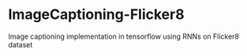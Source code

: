 # ImageCaptioning-Flicker8
Image captioning implementation in tensorflow using RNNs on Flicker8 dataset
